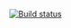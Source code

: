 [![Build status](https://ci.appveyor.com/api/projects/status/npxw075rte8y5vhg?svg=true)](https://ci.appveyor.com/project/Ksenia-Mesh/react-hoc)
